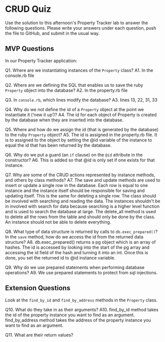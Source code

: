 # CRUD Quiz

Use the solution to this afternoon's Property Tracker lab to answer the following questions. Please write your answers under each question, push the file to GitHub, and submit in the usual way.

## MVP Questions

In our Property Tracker application:

Q1. Where are we instantiating instances of the `Property` class?
A1. In the console.rb file

Q2. Where are we defining the SQL that enables us to save the ruby `Property` object into the database?
A2. In the property.rb file

Q3. In `console.rb`, which lines modify the database?
A3. lines 13, 22, 31, 33

Q4. Why do we not define the id of a `Property` object at the point we instantiate it (‘new it up’)?
A4. The id for each object of Property is created by the database when they are inserted into the database.  

Q5. Where and how do we assign the id (that is generated by the database) to the ruby `Property` object?
A5. The id is assigned in the property.rb file. It is to assigned to 
the object by setting the @id variable of the instance to equal the id that has been returned by the database.

Q6. Why do we put a guard (an `if` clause) on the `@id` attribute in the constructor?
A6. This is added so that @id is only set if one exists for that instance.

Q7. Why are some of the CRUD actions represented by instance methods, and others by class methods?
A7. The save and update methods are used to insert or update a single row in
the database. Each row is equal to one instance and the instance itself 
should be responsible for saving and updating itself. This is the same for 
deleting a single row. 
The class should be involved with searching and reading the data.
The instances shouldn't be in involved with search for data because 
searching is a higher level function and is used to search the database
at large. The delete_all method is used to delete all the rows from the 
table and should only be done by the class. An instance should not be
able to delete everything.

Q8. What type of data structure is returned by calls to `db.exec_prepared()`? In the `save` method, how do we access the id from the returned data structure?
A8. db.exec_prepared() returns a pg object which is an array of hashes.
The id is accessed by looking into the start of the pg array and 
accessing the id field of the hash and turning it into an int.
Once this is done, you set the returned id to @id instance variable.  

Q9. Why do we use prepared statements when performing database operations?
A9. We use prepared statements to protect from sql injections.

## Extension Questions

Look at the `find_by_id` and `find_by_address` methods in the `Property` class.

Q10. What do they take in as their arguments?
A10. find_by_id method takes the id of the property instance you want to find as an argument.
find_by_address method takes the address of the property instance you want to
find as an argument.

Q11. What are their return values?
